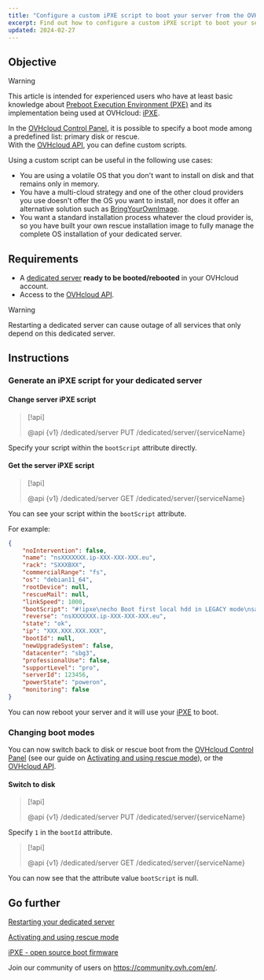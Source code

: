 ```yaml
---
title: "Configure a custom iPXE script to boot your server from the OVHcloud API"
excerpt: Find out how to configure a custom iPXE script to boot your server from the OVHcloud API
updated: 2024-02-27
---
```


## Objective

> [!warning]
>
> This article is intended for experienced users who have at least basic knowledge about [Preboot Execution Environment (PXE)](https://en.wikipedia.org/wiki/Preboot_Execution_Environment) and its implementation being used at OVHcloud: [iPXE](https://ipxe.org/).
>

In the [OVHcloud Control Panel](https://ca.ovh.com/auth/?action=gotomanager&from=https://www.ovh.com/asia/&ovhSubsidiary=asia), it is possible to specify a boot mode among a predefined list: primary disk or rescue.<br>
With the [OVHcloud API](https://ca.api.ovh.com/), you can define custom scripts.

Using a custom script can be useful in the following use cases:

- You are using a volatile OS that you don't want to install on disk and that remains only in memory.
- You have a multi-cloud strategy and one of the other cloud providers you use doesn't offer the OS you want to install, nor does it offer an alternative solution such as [BringYourOwnImage](bring-your-own-image1.).
- You want a standard installation process whatever the cloud provider is, so you have built your own rescue installation image to fully manage the complete OS installation of your dedicated server.

## Requirements

- A [dedicated server](https://www.ovhcloud.com/asia/bare-metal/) **ready to be booted/rebooted** in your OVHcloud account.
- Access to the [OVHcloud API](https://ca.api.ovh.com/).

> [!warning]
>
> Restarting a dedicated server can cause outage of all services that only depend on this dedicated server.
>

## Instructions

### Generate an iPXE script for your dedicated server <a name="manageIpxeScript"></a>

#### Change server iPXE script <a name="changeIpxeScript"></a>

> [!api]
>
> @api {v1} /dedicated/server PUT /dedicated/server/{serviceName}
>

Specify your script within the `bootScript` attribute directly.

#### Get the server iPXE script <a name="getIpxeScript"></a>

> [!api]
>
> @api {v1} /dedicated/server GET /dedicated/server/{serviceName}
>

You can see your script within the `bootScript` attribute.

For example:

```json
{
    "noIntervention": false,
    "name": "nsXXXXXXX.ip-XXX-XXX-XXX.eu",
    "rack": "SXXXBXX",
    "commercialRange": "fs",
    "os": "debian11_64",
    "rootDevice": null,
    "rescueMail": null,
    "linkSpeed": 1000,
    "bootScript": "#!ipxe\necho Boot first local hdd in LEGACY mode\nsanboot --no-describe --drive 0x80\nexit 1\n",
    "reverse": "nsXXXXXXX.ip-XXX-XXX-XXX.eu",
    "state": "ok",
    "ip": "XXX.XXX.XXX.XXX",
    "bootId": null,
    "newUpgradeSystem": false,
    "datacenter": "sbg3",
    "professionalUse": false,
    "supportLevel": "pro",
    "serverId": 123456,
    "powerState": "poweron",
    "monitoring": false
}
```

You can now reboot your server and it will use your [iPXE](https://ipxe.org/) to boot.

### Changing boot modes <a name="leaveIpxeScript"></a>

You can now switch back to disk or rescue boot from the [OVHcloud Control Panel](https://ca.ovh.com/auth/?action=gotomanager&from=https://www.ovh.com/asia/&ovhSubsidiary=asia) (see our guide on [Activating and using rescue mode](rescue_mode1.)), or the [OVHcloud API](https://ca.api.ovh.com/).

#### Switch to disk <a name="switchToDisk"></a>

> [!api]
>
> @api {v1} /dedicated/server PUT /dedicated/server/{serviceName}
>

Specify `1` in the `bootId` attribute.

> [!api]
>
> @api {v1} /dedicated/server GET /dedicated/server/{serviceName}
>

You can now see that the attribute value `bootScript` is null.

## Go further <a name="gofurther"></a>

[Restarting your dedicated server](getting-started-with-dedicated-server#reboot.)

[Activating and using rescue mode](rescue_mode1.)

[iPXE - open source boot firmware](https://ipxe.org/)

Join our community of users on <https://community.ovh.com/en/>.
